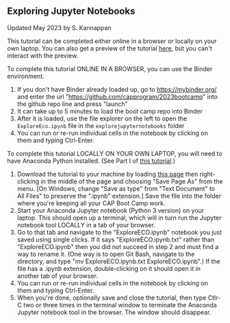 ## Exploring Jupyter Notebooks

Updated May 2023 by S. Kannappan

This tutorial can be completed either online in a browser or locally on your own laptop. You can also get a preview of the tutorial [here](https://github.com/capprogram/2023bootcamp/blob/master/explorejupyternotebooks/ExploreECO.ipynb), but you can't interact with the preview.

To complete this tutorial ONLINE IN A BROWSER, you can use the Binder environment.
1) If you don't have Binder already loaded up, go to https://mybinder.org/ and enter the url "https://github.com/capprogram/2023bootcamp" into the github repo line and press "launch"
2) It can take up to 5 minutes to load the boot camp repo into Binder
3) After it is loaded, use the file explorer on the left to open the `ExploreEco.ipynb` file in the `explorejupyternotebooks` folder
4) You can run or re-run individual cells in the notebook by clicking on them and typing Ctrl-Enter. 

To complete this tutorial LOCALLY ON YOUR OWN LAPTOP, you will need to have Anaconda Python installed. (See Part I of [this tutorial](https://github.com/capprogram/2023bootcamp/blob/master/basic_data_analysis_tutorial/python-data-analysis.md).) 
1) Download the tutorial to your machine by loading [this page](https://raw.githubusercontent.com/capprogram/2023bootcamp/master/explorejupyternotebooks/ExploreECO.ipynb) then right-clicking in the middle of the page and choosing "Save Page As" from the menu. [On Windows, change "Save as type" from "Text Document" to All Files" to preserve the ".ipynb" extension.] Save the file into the folder where you're keeping all your CAP Boot Camp work.
2) Start your Anaconda Jupyter notebook (Python 3 version) on your laptop. This should open up a terminal, which will in turn run the Jupyter notebook tool LOCALLY in a tab of your browser.
3) Go to that tab and navigate to the "ExploreECO.ipynb" notebook you just saved using single clicks. If it says "ExploreECO.ipynb.txt" rather than "ExploreECO.ipynb" then you did not succeed in step 2 and must find a way to rename it. (One way is to open Git Bash, navigate to the directory, and type "mv ExploreECO.ipynb.txt ExploreECO.ipynb".) If the file has a .ipynb extension, double-clicking on it should open it in another tab of your browser.
4) You can run or re-run individual cells in the notebook by clicking on them and typing Ctrl-Enter.
5) When you're done, optionally save and close the tutorial, then type Ctlr-C two or three times in the terminal window to terminate the Anaconda Jupyter notebook tool in the browser. The window should disappear.
